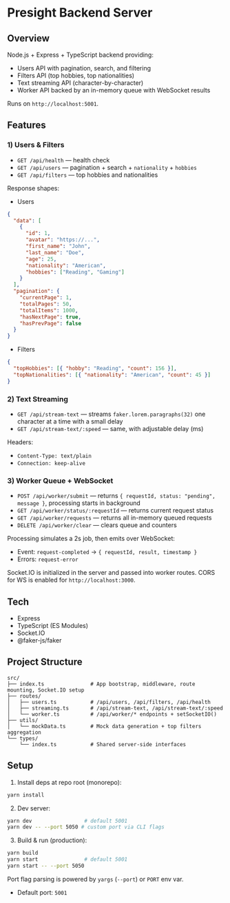 # Presight Backend Server

## Overview

Node.js + Express + TypeScript backend providing:

- Users API with pagination, search, and filtering
- Filters API (top hobbies, top nationalities)
- Text streaming API (character-by-character)
- Worker API backed by an in-memory queue with WebSocket results

Runs on `http://localhost:5001`.

## Features

### 1) Users & Filters

- `GET /api/health` — health check
- `GET /api/users` — pagination + search + `nationality` + `hobbies`
- `GET /api/filters` — top hobbies and nationalities

Response shapes:

- Users

```json
{
  "data": [
    {
      "id": 1,
      "avatar": "https://...",
      "first_name": "John",
      "last_name": "Doe",
      "age": 25,
      "nationality": "American",
      "hobbies": ["Reading", "Gaming"]
    }
  ],
  "pagination": {
    "currentPage": 1,
    "totalPages": 50,
    "totalItems": 1000,
    "hasNextPage": true,
    "hasPrevPage": false
  }
}
```

- Filters

```json
{
  "topHobbies": [{ "hobby": "Reading", "count": 156 }],
  "topNationalities": [{ "nationality": "American", "count": 45 }]
}
```

### 2) Text Streaming

- `GET /api/stream-text` — streams `faker.lorem.paragraphs(32)` one character at a time with a small delay
- `GET /api/stream-text/:speed` — same, with adjustable delay (ms)

Headers:

- `Content-Type: text/plain`
- `Connection: keep-alive`

### 3) Worker Queue + WebSocket

- `POST /api/worker/submit` — returns `{ requestId, status: "pending", message }`, processing starts in background
- `GET /api/worker/status/:requestId` — returns current request status
- `GET /api/worker/requests` — returns all in-memory queued requests
- `DELETE /api/worker/clear` — clears queue and counters

Processing simulates a 2s job, then emits over WebSocket:

- Event: `request-completed` → `{ requestId, result, timestamp }`
- Errors: `request-error`

Socket.IO is initialized in the server and passed into worker routes. CORS for WS is enabled for `http://localhost:3000`.

## Tech

- Express
- TypeScript (ES Modules)
- Socket.IO
- @faker-js/faker

## Project Structure

```
src/
├── index.ts               # App bootstrap, middleware, route mounting, Socket.IO setup
├── routes/
│   ├── users.ts           # /api/users, /api/filters, /api/health
│   ├── streaming.ts       # /api/stream-text, /api/stream-text/:speed
│   └── worker.ts          # /api/worker/* endpoints + setSocketIO()
├── utils/
│   └── mockData.ts        # Mock data generation + top filters aggregation
└── types/
    └── index.ts           # Shared server-side interfaces
```

## Setup

1. Install deps at repo root (monorepo):

```bash
yarn install
```

2. Dev server:

```bash
yarn dev                 # default 5001
yarn dev -- --port 5050 # custom port via CLI flags
```

3. Build & run (production):

```bash
yarn build
yarn start               # default 5001
yarn start -- --port 5050
```

Port flag parsing is powered by `yargs` (`--port`) or `PORT` env var.

- Default port: `5001`
